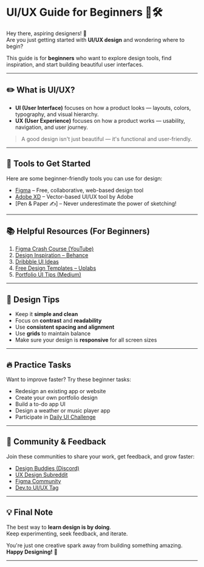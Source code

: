 # UI/UX Guide for Beginners 🎨🛠️

Hey there, aspiring designers! 👋  
Are you just getting started with **UI/UX design** and wondering where to begin?

This guide is for **beginners** who want to explore design tools, find inspiration, and start building beautiful user interfaces.

---

## ✏️ What is UI/UX?

- **UI (User Interface)** focuses on how a product looks — layouts, colors, typography, and visual hierarchy.
- **UX (User Experience)** focuses on how a product works — usability, navigation, and user journey.

> A good design isn't just beautiful — it's functional and user-friendly.

---

## 🚀 Tools to Get Started

Here are some beginner-friendly tools you can use for design:

- [Figma](https://www.figma.com/) – Free, collaborative, web-based design tool  
- [Adobe XD](https://www.adobe.com/products/xd.html) – Vector-based UI/UX tool by Adobe  
- [Pen & Paper ✍️] – Never underestimate the power of sketching!

---

## 📚 Helpful Resources (For Beginners)

1. [Figma Crash Course (YouTube)](https://www.youtube.com/watch?v=FTFaQWZBqQ8)  
2. [Design Inspiration – Behance](https://www.behance.net)  
3. [Dribbble UI Ideas](https://www.dribbble.com)  
4. [Free Design Templates – Uplabs](https://www.uplabs.com/)  
5. [Portfolio UI Tips (Medium)](https://uxdesign.cc/how-to-design-a-portfolio-ux-ui-tips-7e8dcb391f80)

---

## 🎨 Design Tips

- Keep it **simple and clean**
- Focus on **contrast** and **readability**
- Use **consistent spacing and alignment**
- Use **grids** to maintain balance
- Make sure your design is **responsive** for all screen sizes

---

## 🔥 Practice Tasks

Want to improve faster? Try these beginner tasks:

- Redesign an existing app or website
- Create your own portfolio design
- Build a to-do app UI
- Design a weather or music player app
- Participate in [Daily UI Challenge](https://www.dailyui.co/)

---

## 🙌 Community & Feedback

Join these communities to share your work, get feedback, and grow faster:

- [Design Buddies (Discord)](https://discord.com/invite/designbuddies)
- [UX Design Subreddit](https://www.reddit.com/r/userexperience/)
- [Figma Community](https://www.figma.com/community)
- [Dev.to UI/UX Tag](https://dev.to/t/uiux)

---

## 💡 Final Note

The best way to **learn design is by doing**.  
Keep experimenting, seek feedback, and iterate.

You're just one creative spark away from building something amazing.  
**Happy Designing!** 💖

---
